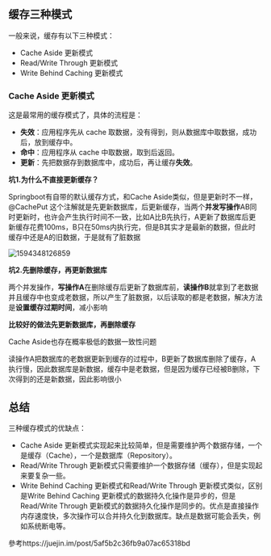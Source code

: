 ## 缓存三种模式

一般来说，缓存有以下三种模式：

- Cache Aside 更新模式
- Read/Write Through 更新模式
- Write Behind Caching 更新模式

### Cache Aside 更新模式

这是最常用的缓存模式了，具体的流程是：

- **失效**：应用程序先从 cache 取数据，没有得到，则从数据库中取数据，成功后，放到缓存中。
- **命中**：应用程序从 cache 中取数据，取到后返回。
- **更新**：先把数据存到数据库中，成功后，再让缓存**失效**。

**坑1.为什么不直接更新缓存？**

Springboot有自带的默认缓存方式，和Cache Aside类似，但是更新时不一样， @CachePut 这个注解就是先更新数据库，后更新缓存，当两个**并发写操作**AB同时更新时，也许会产生执行时间不一致，比如A比B先执行，A更新了数据库后更新缓存花费100ms，B只在50ms内执行完，但是B其实才是最新的数据，但此时缓存中还是A的旧数据，于是就有了脏数据

![1594348126859](C:\Users\Administrator\AppData\Roaming\Typora\typora-user-images\1594348126859.png)

 **坑2.先删除缓存，再更新数据库** 

两个并发操作，**写操作A**在删除缓存后更新了数据库前，**读操作B**就拿到了老数据并且缓存中也变成老数据，所以产生了脏数据，以后读取的都是老数据，解决方法是**设置缓存过期时间**，减小影响

**比较好的做法先更新数据库，再删除缓存**

Cache Aside也存在概率极低的数据一致性问题

读操作A把数据库的老数据更新到缓存的过程中，B更新了数据库删除了缓存，A执行慢，因此数据库是新数据，缓存中是老数据，但是因为缓存已经被B删除，下次得到的还是新数据，因此影响很小





## 总结

三种缓存模式的优缺点：

- Cache Aside 更新模式实现起来比较简单，但是需要维护两个数据存储，一个是缓存（Cache），一个是数据库（Repository）。
- Read/Write Through 更新模式只需要维护一个数据存储（缓存），但是实现起来要复杂一些。
- Write Behind Caching 更新模式和Read/Write Through 更新模式类似，区别是Write Behind Caching 更新模式的数据持久化操作是异步的，但是Read/Write Through 更新模式的数据持久化操作是同步的。优点是直接操作内存速度快，多次操作可以合并持久化到数据库。缺点是数据可能会丢失，例如系统断电等。



參考https://juejin.im/post/5af5b2c36fb9a07ac65318bd